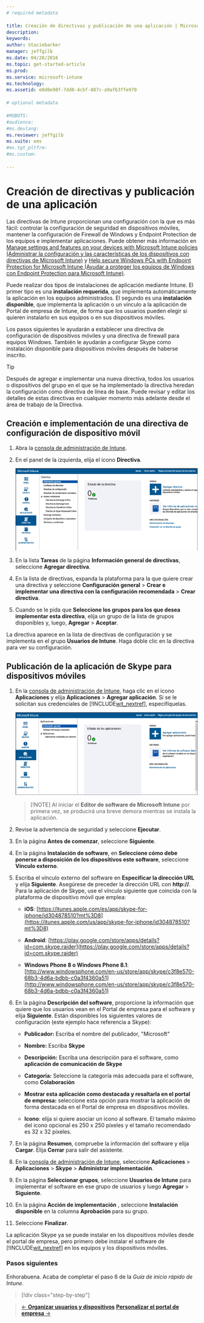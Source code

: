 ```yaml
---
# required metadata

title: Creación de directivas y publicación de una aplicación | Microsoft Intune
description:
keywords:
author: Staciebarker
manager: jeffgilb
ms.date: 04/28/2016
ms.topic: get-started-article
ms.prod:
ms.service: microsoft-intune
ms.technology:
ms.assetid: e0d8e98f-7dd8-4cbf-887c-a9af63ffe970

# optional metadata

#ROBOTS:
#audience:
#ms.devlang:
ms.reviewer: jeffgilb
ms.suite: ems
#ms.tgt_pltfrm:
#ms.custom:

---
```


# Creación de directivas y publicación de una aplicación
Las directivas de Intune proporcionan una configuración con la que es más fácil: controlar la configuración de seguridad en dispositivos móviles, mantener la configuración de Firewall de Windows y Endpoint Protection de los equipos e implementar aplicaciones. Puede obtener más información en [Manage settings and features on your devices with Microsoft Intune policies (Administrar la configuración y las características de los dispositivos con directivas de Microsoft Intune)](/Intune/deploy-use/manage-settings-and-features-on-your-devices-with-microsoft-intune-policies) y [Help secure Windows PCs with Endpoint Protection for Microsoft Intune (Ayudar a proteger los equipos de Windows con Endpoint Protection para Microsoft Intune)](/Intune/deploy-use/help-secure-windows-pcs-with-endpoint-protection-for-microsoft-intune).

Puede realizar dos tipos de instalaciones de aplicación mediante Intune. El primer tipo es una **instalación requerida**, que implementa automáticamente la aplicación en los equipos administrados. El segundo es una **instalación disponible**, que implementa la aplicación o un vínculo a la aplicación de Portal de empresa de Intune, de forma que los usuarios pueden elegir si quieren instalarlo en sus equipos o en sus dispositivos móviles.

<!-- this section really isn't necessary and confuses a lot of people because most mobile device apps aren't licensed this way (and our licensing/reporting features aren't super helpful). I think it's best to avoid this during a quick start guide.

Before using Intune to deploy apps, make sure that you have the appropriate licenses to publish, distribute, and use the app. The Licenses workspace lets you add and manage license agreement information for apps or software purchased through Microsoft Volume Licensing agreements, and for Microsoft or non-Microsoft software that was purchased by other means. You can then create license reports that display managed license usage information throughout your company to stay informed of license usage activity.
-->

Los pasos siguientes le ayudarán a establecer una directiva de configuración de dispositivos móviles y una directiva de firewall para equipos Windows. También le ayudarán a configurar Skype como instalación disponible para dispositivos móviles después de haberse inscrito.

> [!TIP]
> Después de agregar e implementar una nueva directiva, todos los usuarios o dispositivos del grupo en el que se ha implementado la directiva heredan la configuración como directiva de línea de base. Puede revisar y editar los detalles de estas directivas en cualquier momento más adelante desde el área de trabajo de la Directiva.


## Creación e implementación de una directiva de configuración de dispositivo móvil

1.  Abra la [consola de administración de Intune](https://manage.microsoft.com/).

2.  En el panel de la izquierda, elija el icono **Directiva**.

    ![admin-console-policy-workspace](./media/policy.png)

3.  En la lista **Tareas** de la página **Información general de directivas**, seleccione **Agregar directiva**.

4.  En la lista de directivas, expanda la plataforma para la que quiere crear una directiva y seleccione **Configuración general** > **Crear e implementar una directiva con la configuración recomendada** > **Crear directiva**.

5.  Cuando se le pida que **Seleccione los grupos para los que desea implementar esta directiva**, elija un grupo de la lista de grupos disponibles y, luego, **Agregar** > **Aceptar**.

La directiva aparece en la lista de directivas de configuración y se implementa en el grupo **Usuarios de Intune**. Haga doble clic en la directiva para ver su configuración.

## Publicación de la aplicación de Skype para dispositivos móviles

1.  En la [consola de administración de Intune](https://manage.microsoft.com/), haga clic en el icono **Aplicaciones** y elija **Aplicaciones** > **Agregar aplicación**. Si se le solicitan sus credenciales de [!INCLUDE[wit_nextref](../includes/wit_nextref_md.md)], especifíquelas.

    ![admin-console-apps-workspace](./media/apps.png)

    > [!NOTE] Al iniciar el **Editor de software de Microsoft Intune** por primera vez, se producirá una breve demora mientras se instala la aplicación.

2.  Revise la advertencia de seguridad y seleccione **Ejecutar**.

3.  En la página **Antes de comenzar**, seleccione **Siguiente**.

4.  En la página **Instalación de software**, en **Seleccione cómo debe ponerse a disposición de los dispositivos este software**, seleccione **Vínculo externo**.

5.  Escriba el vínculo externo del software en **Especificar la dirección URL** y elija **Siguiente**. Asegúrese de preceder la dirección URL con **http://**. Para la aplicación de Skype, use el vínculo siguiente que coincida con la plataforma de dispositivo móvil que emplea:

    -   **iOS**:   [https://itunes.apple.com/es/app/skype-for-iphone/id304878510?mt%3D8](https://itunes.apple.com/us/app/skype-for-iphone/id304878510?mt%3D8)

    -   **Android**:  [https://play.google.com/store/apps/details?id=com.skype.raider](https://play.google.com/store/apps/details?id=com.skype.raider)

    -   **Windows Phone 8 o Windows Phone 8.1**:  [http://www.windowsphone.com/en-us/store/app/skype/c3f8e570-68b3-4d6a-bdbb-c0a3f4360a51](http://www.windowsphone.com/en-us/store/app/skype/c3f8e570-68b3-4d6a-bdbb-c0a3f4360a51)

6.  En la página **Descripción del software**, proporcione la información que quiere que los usuarios vean en el Portal de empresa para el software y elija **Siguiente**. Están disponibles los siguientes valores de configuración (este ejemplo hace referencia a Skype):

    -   **Publicador:** Escriba el nombre del publicador, "Microsoft"

    -   **Nombre:** Escriba **Skype**

    -   **Descripción:** Escriba una descripción para el software, como **aplicación de comunicación de Skype**

    -   **Categoría:** Seleccione la categoría más adecuada para el software, como **Colaboración**

    -   **Mostrar esta aplicación como destacada y resaltarla en el portal de empresa:** seleccione esta opción para mostrar la aplicación de forma destacada en el Portal de empresa en dispositivos móviles.

    -   **Icono**: elija si quiere asociar un icono al software. El tamaño máximo del icono opcional es 250 x 250 píxeles y el tamaño recomendado es 32 x 32 píxeles.

7.  En la página **Resumen**, compruebe la información del software y elija **Cargar**. Elija **Cerrar** para salir del asistente.

8.  En la [consola de administración de Intune](https://manage.microsoft.com/), seleccione **Aplicaciones** > **Aplicaciones** > **Skype** > **Administrar implementación**.

9. En la página **Seleccionar grupos**, seleccione **Usuarios de Intune** para implementar el software en ese grupo de usuarios y luego **Agregar** > **Siguiente**.

10. En la página **Acción de implementación** , seleccione **Instalación disponible** en la columna **Aprobación** para su grupo.

11. Seleccione **Finalizar**.

La aplicación Skype ya se puede instalar en los dispositivos móviles desde el portal de empresa, pero primero debe instalar el software de [!INCLUDE[wit_nextref](../includes/wit_nextref_md.md)] en los equipos y los dispositivos móviles.


### Pasos siguientes
Enhorabuena. Acaba de completar el paso 6 de la *Guía de inicio rápido de Intune*.

>[!div class="step-by-step"]

>[&larr; **Organizar usuarios y dispositivos**](.\start-with-a-paid-subscription-to-microsoft-intune-step-5.md)      [**Personalizar el portal de empresa** &rarr;](.\start-with-a-paid-subscription-to-microsoft-intune-step-7.md)  


<!--HONumber=Jun16_HO3-->


